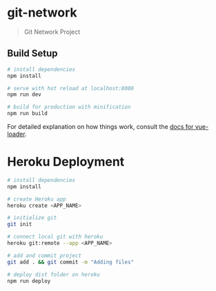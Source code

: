 # git-network

> Git Network Project

## Build Setup

``` bash
# install dependencies
npm install

# serve with hot reload at localhost:8080
npm run dev

# build for production with minification
npm run build
```

For detailed explanation on how things work, consult the [docs for vue-loader](http://vuejs.github.io/vue-loader).


# Heroku Deployment

``` bash
# install dependencies
npm install

# create Heroku app
heroku create <APP_NAME>

# initialize git 
git init

# connect local git with heroku
heroku git:remote --app <APP_NAME>

# add and commit project
git add . && git commit -m "Adding files"

# deploy dist folder on heroku
npm run deploy
```

